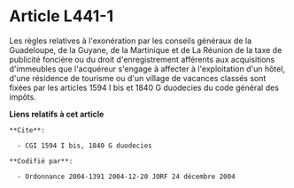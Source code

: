 # Article L441-1

Les règles relatives à l'exonération par les conseils généraux de la Guadeloupe, de la Guyane, de la Martinique et de La
Réunion de la taxe de publicité foncière ou du droit d'enregistrement afférents aux acquisitions d'immeubles que l'acquéreur
s'engage à affecter à l'exploitation d'un hôtel, d'une résidence de tourisme ou d'un village de vacances classés sont fixées
par les articles 1594 I bis et 1840 G duodecies du code général des impôts.

**Liens relatifs à cet article**

	**Cite**:

	  - CGI 1594 I bis, 1840 G duodecies

	**Codifié par**:

	  - Ordonnance 2004-1391 2004-12-20 JORF 24 décembre 2004
